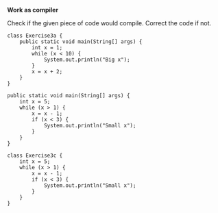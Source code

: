 **Work as compiler**

Check if the given piece of code would compile. Correct the code if not.

    class Exercise3a {
        public static void main(String[] args) {
            int x = 1;
            while (x < 10) {
                System.out.println("Big x");
            }
            x = x + 2;
        }
    }
<!-- -->
    public static void main(String[] args) {
        int x = 5;
        while (x > 1) {
            x = x - 1;
            if (x < 3) {
                System.out.println("Small x");
            }
        }
    }
<!-- -->
    class Exercise3c {
        int x = 5;
        while (x > 1) {
            x = x - 1;
            if (x < 3) {
                System.out.println("Small x");
            }
        }
    }
